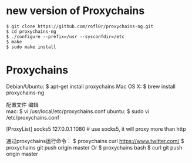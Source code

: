 
# new version of Proxychains
	$ git clone https://github.com/rofl0r/proxychains-ng.git
	$ cd proxychains-ng
	$ ./configure --prefix=/usr --sysconfdir=/etc
	$ make
	$ sudo make install


# Proxychains

Debian/Ubuntu:
    $ apt-get install proxychains
Mac OS X:
    $ brew install proxychains-ng

配置文件
编辑      
  mac:    $ vi /usr/local/etc/proxychains.conf
  ubuntu: $ sudo vi /etc/proxychains.conf


[ProxyList]
socks5  127.0.0.1 1080   # use socks5, it will proxy more than http



通过proxychains运行命令：
    $ proxychains curl https://www.twitter.com/
    $ proxychains git push origin master
Or
    $ proxychains bash
    $ curl git push origin master